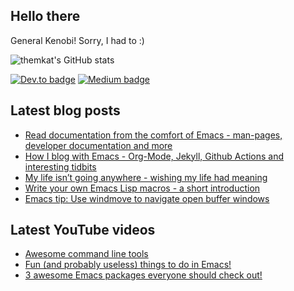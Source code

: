 ## Hello there
General Kenobi! Sorry, I had to :)

![themkat's GitHub stats](https://github-readme-stats.vercel.app/api?username=themkat)


[![Dev.to badge](https://img.shields.io/badge/-DevTo-lightgray?logo=dev.to)](https://dev.to/themkat) [![Medium badge](https://img.shields.io/badge/-Medium-darkblue?logo=medium)](https://medium.com/@themkat)


<!--
**themkat/themkat** is a ✨ _special_ ✨ repository because its `README.md` (this file) appears on your GitHub profile.

Here are some ideas to get you started:

- 🔭 I’m currently working on ...
- 🌱 I’m currently learning ...
- 👯 I’m looking to collaborate on ...
- 🤔 I’m looking for help with ...
- 💬 Ask me about ...
- 📫 How to reach me: ...
- 😄 Pronouns: ...
- ⚡ Fun fact: ...
-->


## Latest blog posts
<!-- BLOG-POST-LIST:START -->
- [Read documentation from the comfort of Emacs - man-pages, developer documentation and more](https://themkat.net/2024/10/27/docs_inside_emacs.html)
- [How I blog with Emacs - Org-Mode, Jekyll, Github Actions and interesting tidbits](https://themkat.net/2024/10/22/how_i_blog_with_emacs.html)
- [My life isn’t going anywhere - wishing my life had meaning](https://themkat.net/2024/10/21/staying_motivated.html)
- [Write your own Emacs Lisp macros - a short introduction](https://themkat.net/2024/10/17/emacs_lisp_macros.html)
- [Emacs tip: Use windmove to navigate open buffer windows](https://themkat.net/2024/10/14/emacs_tip_windmove.html)
<!-- BLOG-POST-LIST:END -->


## Latest YouTube videos
<!-- YOUTUBE-LIST:START -->
- [Awesome command line tools](https://www.youtube.com/watch?v=tLS9KbDhtFQ)
- [Fun &lpar;and probably useless&rpar; things to do in Emacs!](https://www.youtube.com/watch?v=G4kyCBEVvr8)
- [3 awesome Emacs packages everyone should check out!](https://www.youtube.com/watch?v=9O_0vwrLCow)
<!-- YOUTUBE-LIST:END -->
